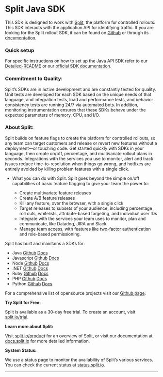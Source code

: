 # Split Java SDK

This SDK is designed to work with [Split](https://www.split.io), the platform for controlled rollouts. This SDK interacts with the application API for identifying traffic. If you are looking for the Split rollout SDK, it can be found on [Github](https://github.com/splitio/api-java) or through its [documentation](http://docs.split.io/docs/java-sdk-guide).

### Quick setup

For specific instructions on how to set up the Java API SDK refer to our [Detailed-README](Detailed-README.md) or our [official SDK documentation](http://docs.split.io/docs/sdk-overview).

### Commitment to Quality:

Split’s SDKs are in active development and are constantly tested for quality. Unit tests are developed for each SDK based on the unique needs of that language, and integration tests, load and performance tests, and behavior consistency tests are running 24/7 via automated bots. In addition, monitoring instrumentation ensures that these SDKs behave under the expected parameters of memory, CPU, and I/O.

### About Split:

Split builds on feature flags to create the platform for controlled rollouts, so any team can target customers and release or revert new features without a deployment—or touching code. Get started quickly with SDKs in your language, then create on/off, percentage, and multivariate rollout plans in seconds. Integrations with the services you use to monitor, alert and track issues reduce time-to-resolution when things go wrong, and hotfixes are entirely avoided by killing problem features with a single click.

 * What you can do with Split. Split goes beyond the simple on/off capabilities of basic feature flagging to give your team the power to:

 	* Create multivariate feature releases
	* Create A/B feature releases
	* Kill any feature, over the browser, with a single click
	* Target releases to subsets of your audience, including percentage roll outs, whitelists,    attribute-based targeting, and individual user IDs 
	* Integrate with the services your team uses to monitor, plan and communicate, like Datadog, JIRA and Slack 
	* Manage team access, with features like two-factor authentication and role-based permissioning.


Split has built and maintains a SDKs for:

* Java [Github](https://github.com/splitio/java-api) [Docs](http://docs.split.io/docs/java-sdk-guide)
* Javascript [Github](https://github.com/splitio/javascript-api) [Docs](http://docs.split.io/docs/javascript-sdk-overview)
* Node [Github](https://github.com/splitio/javascript-api) [Docs](http://docs.split.io/docs/nodejs-sdk-overview)
* .NET [Github](https://github.com/splitio/.net-api) [Docs](http://docs.split.io/docs/net-sdk-overview)
* Ruby [Github](https://github.com/splitio/ruby-api) [Docs](http://docs.split.io/docs/ruby-sdk-overview)
* PHP [Github](https://github.com/splitio/php-api) [Docs](http://docs.split.io/docs/php-sdk-overview)
* Python [Github](https://github.com/splitio/python-api) [Docs](http://docs.split.io/docs/python-sdk-overview)

For a comprehensive list of opensource projects visit our [Github page](https://github.com/splitio?utf8=%E2%9C%93&query=%20only%3Apublic%20).

**Try Split for Free:**

Split is available as a 30-day free trial. To create an account, visit [split.io/trial](https://www.split.io/trial).

**Learn more about Split:** 

Visit [split.io/product](https://www.split.io/product) for an overview of Split, or visit our documentation at [docs.split.io](http://docs.split.io) for more detailed information.

**System Status:**

We use a status page to monitor the availability of Split’s various services. You can check the current status at [status.split.io](http://status.split.io).

----

